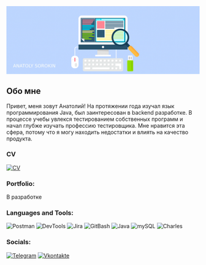 ![Header](https://github.com/asorokin2107/asorokin2107/blob/main/assets/qa-qc-tester-career-mini-1024x359.png)

## Обо мне

Привет, меня зовут Анатолий! На протяжении года изучал язык программирования Java, был
заинтересован в backend разработке. В процессе учебы увлекся
тестированием собственных программ и начал глубже изучать профессию
тестировщика. Мне нравится эта сфера, потому что я могу находить
недостатки и влиять на качество продукта.

### CV
[![CV](https://img.shields.io/badge/-myCV-090909?style=for-the-badge&logo=CV&logoColor=4F7DB3)](https://drive.google.com/file/d/1blcKG69u5CH0KpfjzqSukCALbY6a3Fg-/view?usp=sharing)

### Portfolio:
В разработке

### Languages and Tools:
![Postman](https://img.shields.io/badge/-Postman-090909?style=for-the-badge&logo=Postman&logoColor=FFA500)
![DevTools](https://img.shields.io/badge/-DevTools-090909?style=for-the-badge&logo=GoogleChrome&logoColor=097CDB)
![Jira](https://img.shields.io/badge/-Jira-090909?style=for-the-badge&logo=Jira&logoColor=87CEFA)
![GitBash](https://img.shields.io/badge/-GitBash-090909?style=for-the-badge&logo=Git&logoColor=F88C00)
![Java](https://img.shields.io/badge/-Java-090909?style=for-the-badge&logo=java&logoColor=E9D54D)
![mySQL](https://img.shields.io/badge/-mySQL-090909?style=for-the-badge&logo=mySQL&logoColor=E5D3FF)
![Charles](https://img.shields.io/badge/-Charles-090909?style=for-the-badge&logo=Charles&logoColor=6296CC)

### Socials:
[![Telegram](https://img.shields.io/badge/-Telegram-090909?style=for-the-badge&logo=telegram&logoColor=27A0D9)](https://t.me/sonofacolonel)
[![Vkontakte](https://img.shields.io/badge/-Vkontakte-090909?style=for-the-badge&logo=Vk&logoColor=4F7DB3)](https://vk.com/touchmoneyprod)


